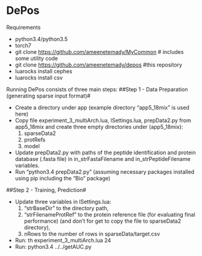 # DePos

Requirements 
* python3.4/python3.5 
* torch7
* git clone https://github.com/ameenetemady/MyCommon # includes some utility code
* git clone https://github.com/ameenetemady/depos #this repository
* luarocks install cephes
* luarocks install csv

Running DePos consists of three main steps:
##Step 1 - Data Preparation (generating sparse input format)#
* Create a directory under app (example directory “app5_18mix” is used here)
* Copy file experiment_3_multiArch.lua, lSettings.lua, prepData2.py from app5_18mix and create three empty directories under (app5_18mix):
  1. sparseData2 
  2. protRefs 
  3. model
* Update prepData2.py with paths of the peptide identification and protein  database (.fasta file)  in in_strFastaFilename and in_strPeptideFilename variables.
* Run “python3.4 prepData2.py” (assuming necessary packages installed using pip including the “Bio” package)

##Step 2 - Training, Prediction#
* Update three variables in lSettings.lua: 
  1. “strBaseDir” to the directory path, 
  2. “strFilenameProtRef” to the protein reference file (for evaluating final performance) (and don’t for get to copy the file to sparseData2 directory), 
  3. nRows to the number of rows in sparseData/target.csv
* Run:  th experiment_3_multiArch.lua 24
* Run: python3.4 ../../getAUC.py
